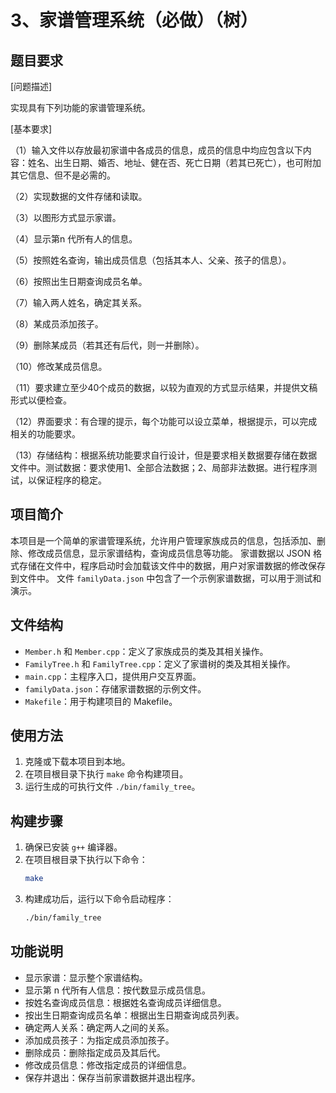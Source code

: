 # 3、家谱管理系统（必做）（树）

## 题目要求

[问题描述]

实现具有下列功能的家谱管理系统。

[基本要求]

（1）输入文件以存放最初家谱中各成员的信息，成员的信息中均应包含以下内容：姓名、出生日期、婚否、地址、健在否、死亡日期（若其已死亡），也可附加其它信息、但不是必需的。

（2）实现数据的文件存储和读取。

（3）以图形方式显示家谱。

（4）显示第n 代所有人的信息。

（5）按照姓名查询，输出成员信息（包括其本人、父亲、孩子的信息）。

（6）按照出生日期查询成员名单。

（7）输入两人姓名，确定其关系。

（8）某成员添加孩子。

（9）删除某成员（若其还有后代，则一并删除）。

（10）修改某成员信息。

（11）要求建立至少40个成员的数据，以较为直观的方式显示结果，并提供文稿形式以便检查。

（12）界面要求：有合理的提示，每个功能可以设立菜单，根据提示，可以完成相关的功能要求。

（13）存储结构：根据系统功能要求自行设计，但是要求相关数据要存储在数据文件中。测试数据：要求使用1、全部合法数据；2、局部非法数据。进行程序测试，以保证程序的稳定。

## 项目简介
本项目是一个简单的家谱管理系统，允许用户管理家族成员的信息，包括添加、删除、修改成员信息，显示家谱结构，查询成员信息等功能。
家谱数据以 JSON 格式存储在文件中，程序启动时会加载该文件中的数据，用户对家谱数据的修改保存到文件中。
文件 `familyData.json` 中包含了一个示例家谱数据，可以用于测试和演示。

## 文件结构
- `Member.h` 和 `Member.cpp`：定义了家族成员的类及其相关操作。
- `FamilyTree.h` 和 `FamilyTree.cpp`：定义了家谱树的类及其相关操作。
- `main.cpp`：主程序入口，提供用户交互界面。
- `familyData.json`：存储家谱数据的示例文件。
- `Makefile`：用于构建项目的 Makefile。

## 使用方法
1. 克隆或下载本项目到本地。
2. 在项目根目录下执行 `make` 命令构建项目。
3. 运行生成的可执行文件 `./bin/family_tree`。

## 构建步骤
1. 确保已安装 `g++` 编译器。
2. 在项目根目录下执行以下命令：
    ```sh
    make
    ```
3. 构建成功后，运行以下命令启动程序：
    ```sh
    ./bin/family_tree
    ```

## 功能说明
- 显示家谱：显示整个家谱结构。
- 显示第 n 代所有人信息：按代数显示成员信息。
- 按姓名查询成员信息：根据姓名查询成员详细信息。
- 按出生日期查询成员名单：根据出生日期查询成员列表。
- 确定两人关系：确定两人之间的关系。
- 添加成员孩子：为指定成员添加孩子。
- 删除成员：删除指定成员及其后代。
- 修改成员信息：修改指定成员的详细信息。
- 保存并退出：保存当前家谱数据并退出程序。